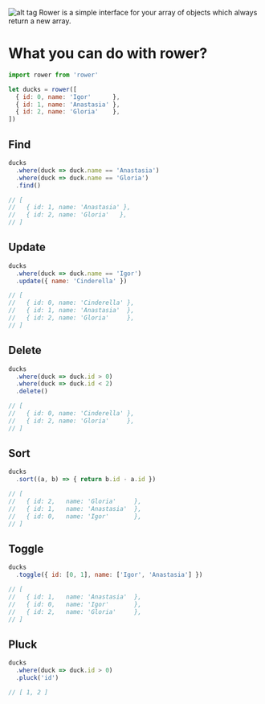![alt tag](https://raw.githubusercontent.com/sterjakovigor/rower/master/logo.jpg)
Rower is a simple interface for your array of objects which always return a new array.

# What you can do with rower?

```javascript
import rower from 'rower'

let ducks = rower([
  { id: 0, name: 'Igor'      },
  { id: 1, name: 'Anastasia' },
  { id: 2, name: 'Gloria'    },
])
```

## Find

```javascript
ducks
  .where(duck => duck.name == 'Anastasia')
  .where(duck => duck.name == 'Gloria')    
  .find()

// [
//   { id: 1, name: 'Anastasia' },
//   { id: 2, name: 'Gloria'   },
// ]
```

## Update

```javascript
ducks
  .where(duck => duck.name == 'Igor')
  .update({ name: 'Cinderella' })

// [
//   { id: 0, name: 'Cinderella' },  
//   { id: 1, name: 'Anastasia'  },
//   { id: 2, name: 'Gloria'     },
// ]  
```

## Delete

```javascript
ducks
  .where(duck => duck.id > 0)
  .where(duck => duck.id < 2)    
  .delete()

// [
//   { id: 0, name: 'Cinderella' },  
//   { id: 2, name: 'Gloria'     },
// ]      
```

## Sort

```javascript
ducks
  .sort((a, b) => { return b.id - a.id })

// [
//   { id: 2,   name: 'Gloria'     },
//   { id: 1,   name: 'Anastasia'  },
//   { id: 0,   name: 'Igor'       },    
// ]
```

## Toggle

```javascript
ducks
  .toggle({ id: [0, 1], name: ['Igor', 'Anastasia'] })

// [
//   { id: 1,   name: 'Anastasia'  },
//   { id: 0,   name: 'Igor'       },    
//   { id: 2,   name: 'Gloria'     },
// ]
```


## Pluck

```javascript
ducks
  .where(duck => duck.id > 0)
  .pluck('id')

// [ 1, 2 ]
```
